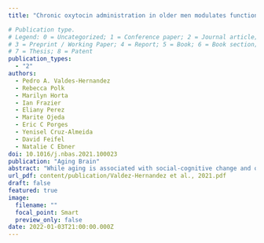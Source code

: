 ```yaml
---
title: "Chronic oxytocin administration in older men modulates functional connectivity during animacy perception"

# Publication type.
# Legend: 0 = Uncategorized; 1 = Conference paper; 2 = Journal article;
# 3 = Preprint / Working Paper; 4 = Report; 5 = Book; 6 = Book section;
# 7 = Thesis; 8 = Patent
publication_types:
  - "2"
authors:
  - Pedro A. Valdes-Hernandez
  - Rebecca Polk
  - Marilyn Horta
  - Ian Frazier
  - Eliany Perez
  - Marite Ojeda
  - Eric C Porges
  - Yenisel Cruz-Almeida
  - David Feifel
  - Natalie C Ebner
doi: 10.1016/j.nbas.2021.100023
publication: "Aging Brain"
abstract: "While aging is associated with social-cognitive change and oxytocin plays a crucial role in social cognition, oxytocin’s effects on the social brain in older age remain understudied. To date, no study has examined the effects of chronic intranasal oxytocin administration on brain mechanisms underlying animacy perception in older adults. Using a placebo-controlled, randomized, double-blinded design in generally healthy older men (mean age (SD) = 69(6); n = 17 oxytocin; n = 14 placebo), this study determined the effects of a four-week intranasal oxytocin administration (24 international units/twice a day) on functional MRI (fMRI) during the Heider-Simmel task. This passive-viewing animacy perception paradigm contains video-clips of simple shapes suggesting social interactions (SOCIAL condition) or exhibiting random trajectories (RANDOM condition). While there were no oxytocin-specific effects on brain fMRI activation during the SOCIAL compared to the RANDOM condition, pre-to-post intervention change in the SOCIAL-RANDOM difference in functional connectivity (FC) was higher in the oxytocin compared to the placebo group in a network covering occipital, temporal, and parietal areas, and the superior temporal sulcus, a key structure in animacy perception. These findings suggest oxytocin modulation of circuits involved in action observation and social perception. Follow-up analyses on this network’s connections suggested a pre-to-post intervention decrease in the SOCIAL-RANDOM difference in FC among the placebo group, possibly reflecting habituation to repeated exposure to social cues. Chronic oxytocin appeared to counter this process by decreasing FC during the RANDOM and increasing it during the SOCIAL condition. This study advances knowledge about oxytocin intervention mechanisms in the social brain of older adults."
url_pdf: content/publication/Valdez-Hernandez et al., 2021.pdf
draft: false
featured: true
image:
  filename: ""
  focal_point: Smart
  preview_only: false
date: 2022-01-03T21:00:00.000Z
---
```

